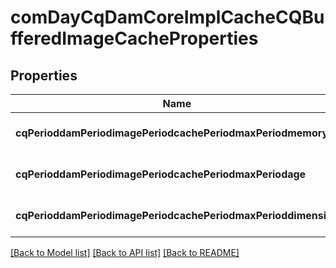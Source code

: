 # comDayCqDamCoreImplCacheCQBufferedImageCacheProperties

## Properties
Name | Type | Description | Notes
------------ | ------------- | ------------- | -------------
**cqPerioddamPeriodimagePeriodcachePeriodmaxPeriodmemory** | [**ConfigNodePropertyInteger**](ConfigNodePropertyInteger.md) |  | [optional] [default to null]
**cqPerioddamPeriodimagePeriodcachePeriodmaxPeriodage** | [**ConfigNodePropertyInteger**](ConfigNodePropertyInteger.md) |  | [optional] [default to null]
**cqPerioddamPeriodimagePeriodcachePeriodmaxPerioddimension** | [**ConfigNodePropertyString**](ConfigNodePropertyString.md) |  | [optional] [default to null]

[[Back to Model list]](../README.md#documentation-for-models) [[Back to API list]](../README.md#documentation-for-api-endpoints) [[Back to README]](../README.md)


